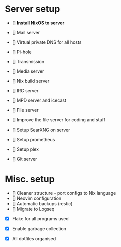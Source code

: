 # Server setup
- [] **Install NixOS to server**

- [] Mail server
- [] Virtual private DNS for all hosts
- [] Pi-hole
- [] Transmission
- [] Media server
- [] Nix build server
- [] IRC server
- [] MPD server and icecast
- [] File server
- [] Improve the file server for coding and stuff
- [] Setup SearXNG on server
- [] Setup prometheus
- [] Setup plex
- [] Git server

# Misc. setup
- [] Cleaner structure - port configs to Nix language
- [] Neovim configuration
- [] Automatic backups (restic)
- [] Migrate to Logseq
- [X] Flake for all programs used 
- [X] Enable garbage collection
- [X] All dotfiles organised

